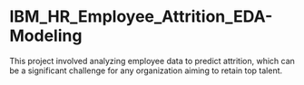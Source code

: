 # IBM_HR_Employee_Attrition_EDA-Modeling
This project involved analyzing employee data to predict attrition, which can be a significant challenge for any organization aiming to retain top talent.
